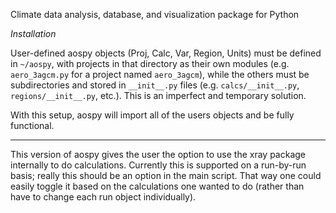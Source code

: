 Climate data analysis, database, and visualization package for Python

*Installation*

User-defined aospy objects (Proj, Calc, Var, Region, Units) must be defined in `~/aospy`, with projects in that directory as their own modules (e.g. `aero_3agcm.py` for a project named `aero_3agcm`), while the others must be subdirectories and stored in `__init__.py` files (e.g. `calcs/__init__.py`, `regions/__init__.py`, etc.).  This is an imperfect and temporary solution.

With this setup, aospy will import all of the users objects and be fully functional.

------

This version of aospy gives the user the option to use the xray package internally to do calculations. Currently this is supported on a run-by-run basis; really this should be an option in the main script. That way one could easily toggle it based on the calculations one wanted to do (rather than have to change each run object individually). 
